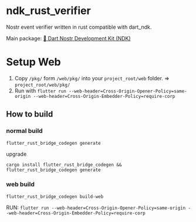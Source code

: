 # ndk_rust_verifier

Nostr event verifier written in rust compatible with dart_ndk.

Main package: [🔗 Dart Nostr Development Kit (NDK)](https://pub.dev/packages/ndk)

# Setup Web

1. Copy `/pkg/` form `/web/pkg/` into your `project_root/web` folder. => `project_root/web/pkg/`
2. Run with `flutter run --web-header=Cross-Origin-Opener-Policy=same-origin --web-header=Cross-Origin-Embedder-Policy=require-corp`

## How to build

### normal build

```
flutter_rust_bridge_codegen generate
```

upgrade

```
cargo install flutter_rust_bridge_codegen && flutter_rust_bridge_codegen generate
```

### web build

```
flutter_rust_bridge_codegen build-web
```

RUN: `flutter run --web-header=Cross-Origin-Opener-Policy=same-origin --web-header=Cross-Origin-Embedder-Policy=require-corp`
